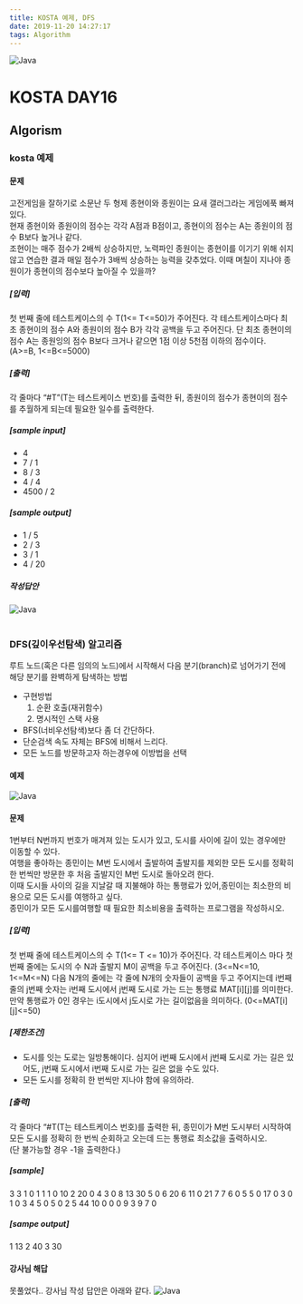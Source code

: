 ```yaml
---
title: KOSTA 예제, DFS
date: 2019-11-20 14:27:17
tags: Algorithm
---
```


![Java](/images/algorism_logo.png)
# KOSTA DAY16
## Algorism

### kosta 예제
#### 문제
고전게임을 잘하기로 소문난 두 형제 종현이와 종원이는 요새 갤러그라는 게임에푹 빠져 있다.    
현재 종현이와 종원이의 점수는 각각 A점과 B점이고, 종현이의 점수는 A는 종원이의 점수 B보다 높거나 같다.   
조현이는 매주 점수가 2배씩 상승하지만, 노력파인 종원이는 종현이를 이기기 위해 쉬지 않고 연습한 결과 매일 점수가 3배씩 상승하는 능력을 갖추었다.
이때 며칠이 지나야 종원이가 종현이의 점수보다 높아질 수 있을까?
##### [입력]
첫 번째 줄에 테스트케이스의 수 T(1<= T<=50)가 주어진다.
각 테스트케이스마다 최초 종현이의 점수 A와 종원이의 점수 B가 각각 공백을 두고
주어진다. 단 최초 종현이의 점수 A는 종원잉의 점수 B보다 크거나 같으면 1점
이상 5천점 이하의 점수이다. (A>=B, 1<=B<=5000)

##### [출력]
각 줄마다 “#T”(T는 테스트케이스 번호)를 출력한 뒤, 종원이의 점수가 종현이의 점수를
추월하게 되는데 필요한 일수를 출력한다.

##### [sample input]
- 4
- 7 / 1
- 8 / 3
- 4 / 4
- 4500 / 2

##### [sample output]
- 1 / 5
- 2 / 3
- 3 / 1
- 4 / 20

##### 작성답안
![Java](/images/algorism/algorism01-01.png)
<br><br>

### DFS(깊이우선탐색) 알고리즘
루트 노드(혹은 다른 임의의 노드)에서 시작해서 다음 분기(branch)로 넘어가기 전에 해당 분기를 완벽하게 탐색하는 방법
- 구현방법
    1.  순환 호출(재귀함수)
    1.  명시적인 스택 사용
- BFS(너비우선탐색)보다 좀 더 간단하다.
- 단순검색 속도 자체는 BFS에 비해서 느리다.
- 모든 노드를 방문하고자 하는경우에 이방법을 선택
#### 예제
![Java](/images/algorism/algorism01-02.png)

#### 문제
1번부터 N번까지 번호가 매겨져 있는 도시가 있고, 도시를 사이에 길이 있는 경우에만 이동할 수 있다.   
여행을 좋아하는 종민이는 M번 도시에서 출발하여 출발지를 제외한 모든 도시를 정확히 한 번씩만 방문한 후 처음 출발지인 M번 도시로 돌아오려 한다.   
이때 도시들 사이의 길을 지날갈 때 지불해야 하는 통행료가 있어,종민이는 최소한의 비용으로 모든 도시를 여행하고 싶다.   
종민이가 모든 도시를여행할 때 필요한 최소비용을 출력하는 프로그램을 작성하시오.

##### [입력]
첫 번째 줄에 테스트케이스의 수 T(1<= T <= 10)가 주어진다.
각 테스트케이스 마다 첫 번째 줄에는 도시의 수 N과 출발지 M이 공백을 두고 주어진다.
(3<=N<=10, 1<=M<=N) 다음 N개의 줄에는 각 줄에 N개의 숫자들이 공백을 두고 주어지는데 i번째 줄의 j번째 숫자는 i번째 도시에서 j번째 도시로 가는 드는
통행료 MAT[i][j]를 의미한다.   
만약 통행료가 0인 경우는 i도시에서 j도시로 가는 길이없음을 의미하다. (0<=MAT[i][j]<=50)

##### [제한조건]
- 도시를 잇는 도로는 일방통해이다. 심지어 i번째 도시에서 j번째 도시로 가는 길은 있어도, j번째 도시에서 i번째 도시로 가는 길은 없을 수도 있다.
- 모든 도시를 정확히 한 번씩만 지나야 함에 유의하라.

##### [출력]
각 줄마다 “#T(T는 테스트케이스 번호)를 출력한 뒤, 종민이가 M번 도시부터 시작하여 모든 도시를 정확히 한 번씩 순회하고 오는데 드는 통행료 최소값을 출력하시오.   
(단 불가능할 경우 -1을 출력한다.)

##### [sample]
3
3 1
0 1 1
1 0 10
2 20 0
4 3
0 8 13 30
5 0 6 20
6 11 0 21
7 7 6 0
5 5
0 17 0 3 0
1 0 3 4 5
0 5 0 2 5
44 10 0 0 0
9 3 9 7 0

##### [sampe output]
1 13
2 40
3 30

#### 강사님 해답
못풀었다.. 강사님 작성 답안은 아래와 같다.
![Java](/images/algorism/algorism01-03.png)
<br><br>






